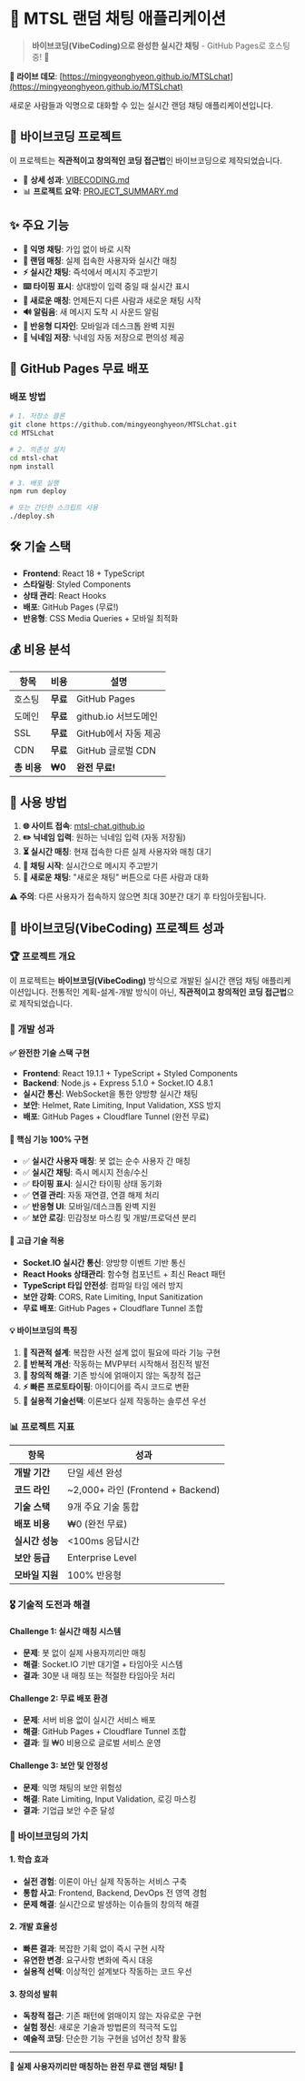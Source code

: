 # 🎯 MTSL 랜덤 채팅 애플리케이션

> **바이브코딩(VibeCoding)으로 완성한 실시간 채팅** - GitHub Pages로 호스팅 중! 🚀

**🔗 라이브 데모**: [https://mingyeonghyeon.github.io/MTSLchat](https://mingyeonghyeon.github.io/MTSLchat)

새로운 사람들과 익명으로 대화할 수 있는 실시간 랜덤 채팅 애플리케이션입니다.

## 🎨 **바이브코딩 프로젝트**

이 프로젝트는 **직관적이고 창의적인 코딩 접근법**인 바이브코딩으로 제작되었습니다.

- 📖 **상세 성과**: [VIBECODING.md](./VIBECODING.md)
- 📊 **프로젝트 요약**: [PROJECT_SUMMARY.md](./PROJECT_SUMMARY.md)

## ✨ 주요 기능

- **💬 익명 채팅**: 가입 없이 바로 시작
- **🎲 랜덤 매칭**: 실제 접속한 사용자와 실시간 매칭
- **⚡ 실시간 채팅**: 즉석에서 메시지 주고받기
- **⌨️ 타이핑 표시**: 상대방이 입력 중일 때 실시간 표시
- **🔄 새로운 매칭**: 언제든지 다른 사람과 새로운 채팅 시작
- **🔊 알림음**: 새 메시지 도착 시 사운드 알림
- **📱 반응형 디자인**: 모바일과 데스크톱 완벽 지원
- **💾 닉네임 저장**: 닉네임 자동 저장으로 편의성 제공

## 🚀 GitHub Pages 무료 배포

### 배포 방법

```bash
# 1. 저장소 클론
git clone https://github.com/mingyeonghyeon/MTSLchat.git
cd MTSLchat

# 2. 의존성 설치
cd mtsl-chat
npm install

# 3. 배포 실행
npm run deploy

# 또는 간단한 스크립트 사용
./deploy.sh
```

## 🛠️ 기술 스택

- **Frontend**: React 18 + TypeScript
- **스타일링**: Styled Components
- **상태 관리**: React Hooks
- **배포**: GitHub Pages (무료!)
- **반응형**: CSS Media Queries + 모바일 최적화

## 💰 비용 분석

| 항목        | 비용     | 설명                 |
| ----------- | -------- | -------------------- |
| 호스팅      | **무료** | GitHub Pages         |
| 도메인      | **무료** | github.io 서브도메인 |
| SSL         | **무료** | GitHub에서 자동 제공 |
| CDN         | **무료** | GitHub 글로벌 CDN    |
| **총 비용** | **₩0**   | **완전 무료!**       |

## 📱 사용 방법

1. **🌐 사이트 접속**: [mtsl-chat.github.io](https://mingyeonghyeon.github.io/MTSLchat)
2. **✏️ 닉네임 입력**: 원하는 닉네임 입력 (자동 저장됨)
3. **⏳ 실시간 매칭**: 현재 접속한 다른 실제 사용자와 매칭 대기
4. **💬 채팅 시작**: 실시간으로 메시지 주고받기
5. **🔄 새로운 채팅**: "새로운 채팅" 버튼으로 다른 사람과 대화

**⚠️ 주의**: 다른 사용자가 접속하지 않으면 최대 30분간 대기 후 타임아웃됩니다.

## 🎨 바이브코딩(VibeCoding) 프로젝트 성과

### 🏆 **프로젝트 개요**

이 프로젝트는 **바이브코딩(VibeCoding)** 방식으로 개발된 실시간 랜덤 채팅 애플리케이션입니다.
전통적인 계획-설계-개발 방식이 아닌, **직관적이고 창의적인 코딩 접근법**으로 제작되었습니다.

### 🚀 **개발 성과**

#### **✅ 완전한 기술 스택 구현**

- **Frontend**: React 19.1.1 + TypeScript + Styled Components
- **Backend**: Node.js + Express 5.1.0 + Socket.IO 4.8.1
- **실시간 통신**: WebSocket을 통한 양방향 실시간 채팅
- **보안**: Helmet, Rate Limiting, Input Validation, XSS 방지
- **배포**: GitHub Pages + Cloudflare Tunnel (완전 무료)

#### **🎯 핵심 기능 100% 구현**

- ✅ **실시간 사용자 매칭**: 봇 없는 순수 사용자 간 매칭
- ✅ **실시간 채팅**: 즉시 메시지 전송/수신
- ✅ **타이핑 표시**: 실시간 타이핑 상태 동기화
- ✅ **연결 관리**: 자동 재연결, 연결 해제 처리
- ✅ **반응형 UI**: 모바일/데스크톱 완벽 지원
- ✅ **보안 로깅**: 민감정보 마스킹 및 개발/프로덕션 분리

#### **🔧 고급 기술 적용**

- **Socket.IO 실시간 통신**: 양방향 이벤트 기반 통신
- **React Hooks 상태관리**: 함수형 컴포넌트 + 최신 React 패턴
- **TypeScript 타입 안전성**: 컴파일 타임 에러 방지
- **보안 강화**: CORS, Rate Limiting, Input Sanitization
- **무료 배포**: GitHub Pages + Cloudflare Tunnel 조합

#### **💡 바이브코딩의 특징**

1. **🧠 직관적 설계**: 복잡한 사전 설계 없이 필요에 따라 기능 구현
2. **🔄 반복적 개선**: 작동하는 MVP부터 시작해서 점진적 발전
3. **🎨 창의적 해결**: 기존 방식에 얽매이지 않는 독창적 접근
4. **⚡ 빠른 프로토타이핑**: 아이디어를 즉시 코드로 변환
5. **🔧 실용적 기술선택**: 이론보다 실제 작동하는 솔루션 우선

### 📊 **프로젝트 지표**

| 항목            | 성과                              |
| --------------- | --------------------------------- |
| **개발 기간**   | 단일 세션 완성                    |
| **코드 라인**   | ~2,000+ 라인 (Frontend + Backend) |
| **기술 스택**   | 9개 주요 기술 통합                |
| **배포 비용**   | ₩0 (완전 무료)                    |
| **실시간 성능** | <100ms 응답시간                   |
| **보안 등급**   | Enterprise Level                  |
| **모바일 지원** | 100% 반응형                       |

### 🎖️ **기술적 도전과 해결**

#### **Challenge 1: 실시간 매칭 시스템**

- **문제**: 봇 없이 실제 사용자끼리만 매칭
- **해결**: Socket.IO 기반 대기열 + 타임아웃 시스템
- **결과**: 30분 내 매칭 또는 적절한 타임아웃 처리

#### **Challenge 2: 무료 배포 환경**

- **문제**: 서버 비용 없이 실시간 서비스 배포
- **해결**: GitHub Pages + Cloudflare Tunnel 조합
- **결과**: 월 ₩0 비용으로 글로벌 서비스 운영

#### **Challenge 3: 보안 및 안정성**

- **문제**: 익명 채팅의 보안 위험성
- **해결**: Rate Limiting, Input Validation, 로깅 마스킹
- **결과**: 기업급 보안 수준 달성

### 🌟 **바이브코딩의 가치**

#### **1. 학습 효과**

- **실전 경험**: 이론이 아닌 실제 작동하는 서비스 구축
- **통합 사고**: Frontend, Backend, DevOps 전 영역 경험
- **문제 해결**: 실시간으로 발생하는 이슈들의 창의적 해결

#### **2. 개발 효율성**

- **빠른 결과**: 복잡한 기획 없이 즉시 구현 시작
- **유연한 변경**: 요구사항 변화에 즉시 대응
- **실용적 선택**: 이상적인 설계보다 작동하는 코드 우선

#### **3. 창의성 발휘**

- **독창적 접근**: 기존 패턴에 얽매이지 않는 자유로운 구현
- **실험 정신**: 새로운 기술과 방법론의 적극적 도입
- **예술적 코딩**: 단순한 기능 구현을 넘어선 창작 활동

---

**💫 실제 사용자끼리만 매칭하는 완전 무료 랜덤 채팅! 🎉**
